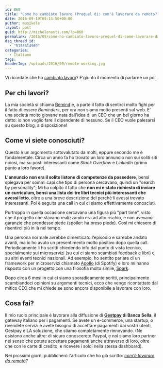 ```yaml
---
id: 860
title: "Come ho cambiato lavoro (Prequel di: com'è lavorare da remoto?)"
date: 2016-09-19T09:14:50+00:00
author: musikele
layout: post
guid: http://michelenasti.com/?p=860
permalink: /2016/09/come-ho-cambiato-lavoro-prequel-di-come-lavorare-da-remoto/
dsq_thread_id:
  - "5155314969"
categories:
  - Italiano
tags:
headerImg: /uploads/2016/09/remote-working.jpg
---
```

Vi ricordate che ho [cambiato lavoro](http://michelenasti.com/2016/06/cambio-lavoro-alla-scoperta-del-remote-working/)? E'giunto il momento di parlarne un po'.

## Per chi lavori?

La mia società si chiama [Bemind](http://www.bemind.me/) e, a parte il fatto di sentirci molto fighi per il fatto di essere _Beminders_, per ora non siamo molto presenti sul web. E' una società molto giovane nata dall'idea di un CEO che un bel giorno ha detto: io non voglio fare il dipendente di nessuno. Se il CEO vuole palesarsi su questo blog, a disposizione!

## Come vi siete conosciuti?

Questo è un argomento sottovalutato da molti, eppure secondo me è fondamentale. Circa un anno fa ho trovato un loro annuncio non sui soliti siti noiosi, ma su posti interessanti come _Stack Overflow_ e _LinkedIn_ (primo punto a loro favore).

**L'annuncio** **non era il solito listone di competenze da possedere**, bensì spiegava per sommi capi che tipo di persona cercavano, quindi un "search by personality"; Mi ha colpito il fatto che **non mi è stato richiesto di inviare un curriculum, bensì una lista dei tre libri tecnici più interessanti che avessi letto**, oltre a una breve descrizione del perchè li avessi trovato interessanti. Poi è seguita una call in cui ci siamo effettivamente conosciuti.

Purtroppo in quella occasione cercavano una figura più "part time", visto che il progetto che stavano realizzando era ad alto rischio, e non avevano garanzie che prendesse piede (spoiler: ha preso piede). Così mi chiesero di risentirci più in là nel tempo.

Una persona normale avrebbe dimenticato l'episodio e sarebbe andato avanti, ma io ho avuto un presentimento molto positivo dopo quella call. Periodicamente li ho scritti chiedendo info dal punto di vista tecnico, specialmente sui microservizi (su cui ci siamo scambiati feedback e libri) e su altri eventi tecnici nazionali. Ad esempio, ho sentito parlare di un framework per microservizi chiamato [Apollo](https://github.com/spotify/apollo) (di Spotify) e loro mi hanno risposto con un progetto con una filosofia molto simile, [Spark](http://sparkjava.com/).

Dopo circa 6 mesi in cui ci siamo sporadicamente scritti, principalmente scambiandoci opinioni su argomenti tecnici, ecco che vengo ricontattato dal mitico CEO che mi chiede se sono ancora disponibile a lavorare con loro.

## Cosa fai?

Il mio ruolo principale è lavorare alla diffusione di **[Gestpay](https://www.gestpay.it/gestpay/index.jsp) di Banca Sella**, il gateway italiano per i pagamenti. Se avete un e-commerce, una startup, o rivendete servizi e avete bisogno di accettare pagamenti dai vostri utenti, Gestpay è LA soluzione, che stiamo completamente rinnovando. (Ne esistono anche altre: di sicuro conoscerete Paypal, e noi siamo loro partner nel senso che potete accettare pagamenti anche attraverso di loro, oltre che con le carte di credito, e ricevere i soldi nella stessa dashboard).

Nei prossimi giorni pubblicherò l'articolo che ho già scritto: _[com'è lavorare da remoto](http://michelenasti.com/2016/09/come-lavorare-da-remoto/)?_
